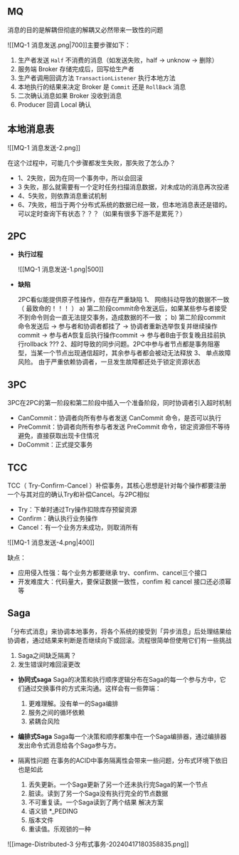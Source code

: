 
## MQ
消息的目的是解耦但彻底的解耦又必然带来一致性的问题

![[MQ-1 消息发送.png|700]]主要步骤如下：
1.  生产者发送 `Half` 不消费的消息（如发送失败，half -> unknow -> 删除）
2.  服务端 Broker 存储完成后，回写给生产者
3.  生产者调用回调方法 `TransactionListener` 执行本地方法
4.  本地执行的结果来决定 Broker 是 `Commit` 还是 `RollBack` 消息
5.  二次确认消息如果 Broker 没收到消息
6.  Producer 回调 Local 确认

## 本地消息表

![[MQ-1 消息发送-2.png]]

在这个过程中，可能几个步骤都发生失败，那失败了怎么办？
 -  1、2失败，因为在同一个事务中，所以会回滚
 -  3 失败，那么就需要有一个定时任务扫描消息数据，对未成功的消息再次投递
 -  4、5失败，则依靠消息重试机制
 -  6、7失败，相当于两个分布式系统的数据已经一致，但本地消息表还是错的。可以定时查询下有状态？？？（如果有很多下游不是累死？）

## 2PC

-  **执行过程**

	![[MQ-1 消息发送-1.png|500]]

-  **缺陷**

	2PC看似能提供原子性操作，但存在严重缺陷
	1、 网络抖动导致的数据不一致（ 最致命的！！！ ）
		a)  第二阶段commit命令发送后，如果某些参与者接受不到命令则会一直无法提交事务，造成数据的不一致 ；
		b) 第二阶段commit命令发送后 -> 参与者和协调者都挂了 -> 协调者重新选举恢复并继续操作commit -> 参与者A恢复后执行操作commit -> 参与者B由于恢复晚且挂前执行rollback ???
	2、超时导致的同步问题。2PC中参与者节点都是事务阻塞型，当某一个节点出现通信超时，其余参与者都会被动无法释放
	3、 单点故障风险。 由于严重依赖协调者，一旦发生故障都还处于锁定资源状态

## 3PC

3PC在2PC的第一阶段和第二阶段中插入一个准备阶段，同时协调者引入超时机制
-  CanCommit：协调者向所有参与者发送 CanCommit 命令，是否可以执行
-  PreCommit：协调者向所有参与者发送 PreCommit 命令，锁定资源但不等待避免，直接获取出现卡住情况
-  DoCommit：正式提交事务

## TCC
TCC（ Try-Confirm-Cancel ）补偿事务，其核心思想是针对每个操作都要注册一个与其对应的确认Try和补偿Cancel。与2PC相似
-  Try：下单时通过Try操作扣除库存预留资源
-  Confirm：确认执行业务操作
-  Cancel：有一个业务方未成功，则取消所有

![[MQ-1 消息发送-4.png|400]]

缺点：
-  应用侵入性强：每个业务方都要继承 try、confirm、cancel三个接口
-  开发难度大：代码量大，要保证数据一致性，confim 和 cancel 接口还必须幂等

## Saga
「分布式消息」来协调本地事务，将各个系统的接受到「异步消息」后处理结果给协调者，通过结果来判断是否继续向下或回滚。流程很简单但使用它们有一些挑战
1.  Saga之间缺乏隔离？
2.  发生错误时难回滚更改

- **协同式saga**
  Saga的决策和执行顺序逻辑分布在Saga的每一个参与方中，它们通过交换事件的方式来沟通。这样会有一些弊端：
	1.  更难理解。没有单一的Saga编排
	2.  服务之间的循环依赖
	3.  紧耦合风险

- **编排式Saga**
  Saga每一个决策和顺序都集中在一个Saga编排器，通过编排器发出命令式消息给各个Saga参与方。

- 隔离性问题
	在事务的ACID中事务隔离性会带来一些问题，分布式环境下依旧也是如此
	1. 丢失更新。一个Saga更新了另一个还未执行完Saga的某一个节点
	2. 脏读。读到了另一个Saga没有执行完全的节点数据
	3. 不可重复读。一个Saga读到了两个结果
	解决方案
	1. 语义锁 *_PEDING
	2. 版本文件
	3. 重读值。乐观锁的一种



![[image-Distributed-3 分布式事务-20240417180358835.png]]

